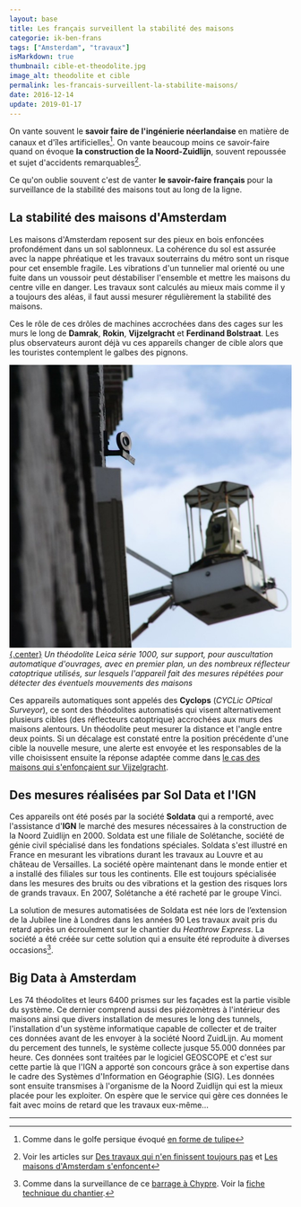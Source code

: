 ```yaml
---
layout: base
title: Les français surveillent la stabilité des maisons
categorie: ik-ben-frans
tags: ["Amsterdam", "travaux"]
isMarkdown: true
thumbnail: cible-et-theodolite.jpg
image_alt: theodolite et cible
permalink: les-francais-surveillent-la-stabilite-maisons/
date: 2016-12-14
update: 2019-01-17
---
```


On vante souvent le **savoir faire de l'ingénierie néerlandaise** en matière de canaux et d'îles artificielles[^1]. On vante beaucoup moins ce savoir-faire quand on évoque **la construction de la Noord-Zuidlijn**, souvent repoussée et sujet d'accidents remarquables[^2].

Ce qu'on oublie souvent c'est de vanter **le savoir-faire français** pour la surveillance de la stabilité des maisons tout au long de la ligne.

## La stabilité des maisons d'Amsterdam

Les maisons d'Amsterdam reposent sur des pieux en bois enfoncées profondément dans un sol sablonneux. La cohérence du sol est assurée avec la nappe phréatique et les travaux souterrains du métro sont un risque pour cet ensemble fragile. Les vibrations d'un tunnelier mal orienté ou une fuite dans un voussoir peut déstabiliser l'ensemble et mettre les maisons du centre ville en danger. Les travaux sont calculés au mieux mais comme il y a toujours des aléas, il faut aussi mesurer régulièrement la stabilité des maisons.

Ces le rôle de ces drôles de machines accrochées dans des cages sur les murs le long de **Damrak**, **Rokin**, **Vijzelgracht** et **Ferdinand Bolstraat**. Les plus observateurs auront déjà vu ces appareils changer de cible alors que les touristes contemplent le galbes des pignons.

[![Un théodolite flou et un petit rond noir net le long d'une facade](cible-et-theodolite.jpg){.center}](https://commons.wikimedia.org/wiki/File:Theodoliet_en_doelwit.jpg "Quelqu'un a mis cette photo sur Wikimedia commons")
*Un théodolite Leica série 1000, sur support, pour auscultation automatique d'ouvrages, avec en premier plan, un des nombreux réflecteur catoptrique utilisés, sur lesquels l'appareil fait des mesures répétées pour détecter des éventuels mouvements des maisons*

<!--excerpt-->
Ces appareils automatiques sont appelés des **Cyclops** (*CYCLic OPtical Surveyor*), ce sont des théodolites automatisés qui visent alternativement plusieurs cibles (des réflecteurs catoptrique) accrochées aux murs des maisons alentours. Un théodolite peut mesurer la distance et l'angle entre deux points. Si un décalage est constaté entre la position précédente d'une cible la nouvelle mesure, une alerte est envoyée et les responsables de la ville choisissent ensuite la réponse adaptée comme dans [le cas des maisons qui s'enfonçaient sur Vijzelgracht](/les-maisons-s-enfoncent).

## Des mesures réalisées par Sol Data et l'IGN 

Ces appareils ont été posés par la société **Soldata** qui a remporté, avec l'assistance d'**IGN** le marché des mesures nécessaires à la construction de la Noord Zuidlijn en 2000. Soldata est une filiale de Solétanche, société de génie civil spécialisé dans les fondations spéciales. Soldata s'est illustré en France en mesurant les vibrations durant les travaux au Louvre et au château de Versailles. La société opère maintenant dans le monde entier et a installé des filiales sur tous les continents. Elle est toujours spécialisée dans les mesures des bruits ou des vibrations et la gestion des risques lors de grands travaux. En 2007, Solétanche a été racheté par le groupe Vinci.

La solution de mesures automatisées de Soldata est née lors de l’extension de la Jubilee line à Londres dans les années 90 Les travaux avait pris du retard après un écroulement sur le chantier du *Heathrow Express*. La société a été créée sur cette solution qui a ensuite été reproduite à diverses occasions[^3].

## Big Data à Amsterdam

Les 74 théodolites et leurs 6400 prismes sur les façades est la partie visible du système. Ce dernier comprend aussi des piézomètres à l'intérieur des maisons ainsi que divers installation de mesures le long des tunnels, l'installation d'un système informatique capable de collecter et de traiter ces données avant de les envoyer à la société Noord ZuidLijn. Au moment du percement des tunnels, le système collecte jusque 55.000 données par heure. Ces données sont traitées par le logiciel GEOSCOPE et c'est sur cette partie là que l'IGN a apporté son concours grâce à son expertise dans le cadre des Systèmes d'Information en Géographie (SIG). Les données sont ensuite transmises à l'organisme de la Noord Zuidlijn qui est la mieux placée pour les exploiter. On espère que le service qui gère ces données le fait avec moins de retard que les travaux eux-même…

---
[^1]: Comme dans le golfe persique évoqué [en forme de tulipe](/un-polder-en-forme-de-tulipe)
[^2]: Voir les articles sur [Des travaux qui n'en finissent toujours pas](/travaux-n-en-finissent-toujours-pas) et [Les maisons d'Amsterdam s'enfoncent](/les-maisons-s-enfoncent)
[^3]: Comme dans la surveillance de ce [barrage à Chypre](http://www.soldatagroup.com/C1256954003EC4A6/type/9AF6C0B72BC3B426C125696D0051199E/$File/Chypre-fr.pdf).[^4] Voir la [fiche technique du chantier](http://fr.soldatagroup.com/C1256954003EC4A6/type/7ECC4695506CDFAAC125696D0051195D/$File/Amsterdam-fr.pdf).
[^4]: avant de l'être aussi dans le cadre de la construction de la Noord-Zuidlijn à Amsterdam
<!-- post notes:
http://commons.wikimedia.org/wiki/File:Theodoliet_en_doelwit.jpg 

IGN_Magazine/46
http://www.ign.fr/publications-de-l-ign/Institut/Publications/IGN_Magazine/46/IGNmag46.pdf 
CYCLOPS (CYCLic OPtical Surveyor) et des prismes sur les bâtiments environnants. cité dans
http://loemi.recherche.ign.fr/pdf/brochureGeocube1.pdf 
 
descriptif détaillé
www.aftopo.org/download.php?matricule=410312
et commande du document sur refdoc http://cat.inist.fr/?aModele=afficheN&cpsidt=16837759 
http://fr.soldatagroup.com/soldata/refchsoldata.nsf/8a9a55afa2a103bec12571d4002d61cb!OpenView 
http://gespot.at5.nl/2010/02/16/meetapparatuur-bij-de-bijenkorf/
image archivée ici http://www.studiokoning.nl/Damrak.html
--->
